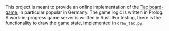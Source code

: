 This project is meant to provide an online implementation of the [Tac board-game](https://spieltac.de/), in particular popular in Germany.
The game logic is written in Prolog.
A work-in-progress game server is written in Rust.
For testing, there is the functionality to draw the game state, implemented in `draw_tac.py`.
